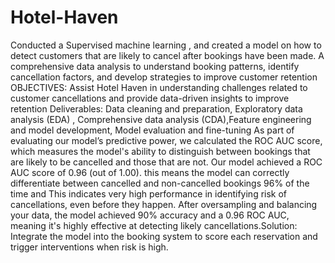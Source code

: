 # Hotel-Haven

Conducted a Supervised machine learning , and created a model on how to detect customers that are likely to cancel after bookings have been made.
A comprehensive data analysis to understand booking patterns, identify cancellation factors, and develop strategies to improve customer retention
OBJECTIVES: Assist Hotel Haven in understanding challenges related to customer cancellations and provide data-driven insights to improve retention
Deliverables: Data cleaning and preparation, Exploratory data analysis (EDA) , Comprehensive data analysis (CDA),Feature engineering and model development, Model evaluation and fine-tuning
As part of evaluating our model’s predictive power, we calculated the ROC AUC score, which measures the model's ability to distinguish between bookings that are likely to be cancelled and those that are not.
Our model achieved a ROC AUC score of 0.96 (out of 1.00). this means the model can correctly differentiate between cancelled and non-cancelled bookings 96% of the time and This indicates very high performance in identifying risk of cancellations, even before they happen.
After oversampling and balancing your data, the model achieved 90% accuracy and a 0.96 ROC AUC, meaning it's highly effective at detecting likely cancellations.Solution: Integrate the model into the booking system to score each reservation and trigger interventions when risk is high.

